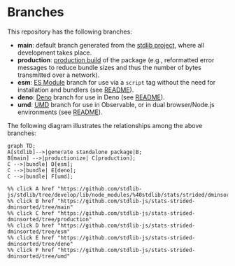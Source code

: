 <!--

@license Apache-2.0

Copyright (c) 2022 The Stdlib Authors.

Licensed under the Apache License, Version 2.0 (the "License");
you may not use this file except in compliance with the License.
You may obtain a copy of the License at

    http://www.apache.org/licenses/LICENSE-2.0

Unless required by applicable law or agreed to in writing, software
distributed under the License is distributed on an "AS IS" BASIS,
WITHOUT WARRANTIES OR CONDITIONS OF ANY KIND, either express or implied.
See the License for the specific language governing permissions and
limitations under the License.

-->

# Branches

This repository has the following branches:

-   **main**: default branch generated from the [stdlib project][stdlib-url], where all development takes place.
-   **production**: [production build][production-url] of the package (e.g., reformatted error messages to reduce bundle sizes and thus the number of bytes transmitted over a network).
-   **esm**: [ES Module][esm-url] branch for use via a `script` tag without the need for installation and bundlers (see [README][esm-readme]).
-   **deno**: [Deno][deno-url] branch for use in Deno (see [README][deno-readme]).
-   **umd**: [UMD][umd-url] branch for use in Observable, or in dual browser/Node.js environments (see [README][umd-readme]).

The following diagram illustrates the relationships among the above branches:

```mermaid
graph TD;
A[stdlib]-->|generate standalone package|B;
B[main] -->|productionize| C[production];
C -->|bundle| D[esm];
C -->|bundle| E[deno];
C -->|bundle| F[umd];

%% click A href "https://github.com/stdlib-js/stdlib/tree/develop/lib/node_modules/%40stdlib/stats/strided/dminsorted"
%% click B href "https://github.com/stdlib-js/stats-strided-dminsorted/tree/main"
%% click C href "https://github.com/stdlib-js/stats-strided-dminsorted/tree/production"
%% click D href "https://github.com/stdlib-js/stats-strided-dminsorted/tree/esm"
%% click E href "https://github.com/stdlib-js/stats-strided-dminsorted/tree/deno"
%% click F href "https://github.com/stdlib-js/stats-strided-dminsorted/tree/umd"
```

[stdlib-url]: https://github.com/stdlib-js/stdlib/tree/develop/lib/node_modules/%40stdlib/stats/strided/dminsorted
[production-url]: https://github.com/stdlib-js/stats-strided-dminsorted/tree/production
[deno-url]: https://github.com/stdlib-js/stats-strided-dminsorted/tree/deno
[deno-readme]: https://github.com/stdlib-js/stats-strided-dminsorted/blob/deno/README.md
[umd-url]: https://github.com/stdlib-js/stats-strided-dminsorted/tree/umd
[umd-readme]: https://github.com/stdlib-js/stats-strided-dminsorted/blob/umd/README.md
[esm-url]: https://github.com/stdlib-js/stats-strided-dminsorted/tree/esm
[esm-readme]: https://github.com/stdlib-js/stats-strided-dminsorted/blob/esm/README.md